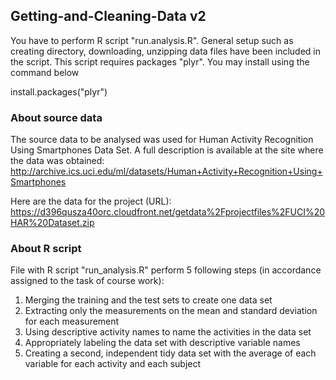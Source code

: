 ## Getting-and-Cleaning-Data v2
You have to perform R script "run.analysis.R". General setup such as creating directory, downloading, unzipping data files have been included in the script. This script requires packages "plyr". You may install using the command below

install.packages("plyr")

### About source data
The source data to be analysed was used for Human Activity Recognition Using Smartphones Data Set. A full description is available at the site where the data was obtained: 
http://archive.ics.uci.edu/ml/datasets/Human+Activity+Recognition+Using+Smartphones 

Here are the data for the project (URL):
https://d396qusza40orc.cloudfront.net/getdata%2Fprojectfiles%2FUCI%20HAR%20Dataset.zip

### About R script
File with R script "run_analysis.R" perform 5 following steps (in accordance assigned to the task of course work):
1. Merging the training and the test sets to create one data set
2. Extracting only the measurements on the mean and standard deviation for each measurement
3. Using descriptive activity names to name the activities in the data set
4. Appropriately labeling the data set with descriptive variable names
5. Creating a second, independent tidy data set with the average of each variable for each activity and each subject
